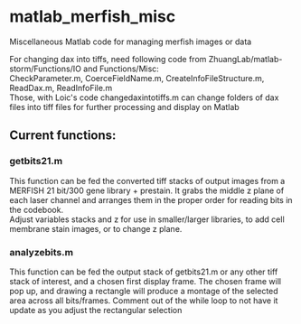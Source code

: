 # matlab_merfish_misc
Miscellaneous Matlab code for managing merfish images or data  
  
For changing dax into tiffs, need following code from ZhuangLab/matlab-storm/Functions/IO and Functions/Misc:  
CheckParameter.m, CoerceFieldName.m, CreateInfoFileStructure.m, ReadDax.m, ReadInfoFile.m  
Those, with Loic's code changedaxintotiffs.m can change folders of dax files into tiff files for further processing and display on Matlab

## Current functions:  

### getbits21.m
This function can be fed the converted tiff stacks of output images from a MERFISH 21 bit/300 gene library + prestain. It grabs the middle z plane of each laser channel and arranges them in the proper order for reading bits in the codebook.  
Adjust variables stacks and z for use in smaller/larger libraries, to add cell membrane stain images, or to change z plane.  

### analyzebits.m
This function can be fed the output stack of getbits21.m or any other tiff stack of interest, and a chosen first display frame. The chosen frame will pop up, and drawing a rectangle will produce a montage of the selected area across all bits/frames. Comment out of the while loop to not have it update as you adjust the rectangular selection

